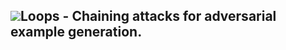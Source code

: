 ## ![](https://cdn4.iconfinder.com/data/icons/bitcons/blue/16x16/loop.gif)Loops - Chaining attacks for adversarial example generation.
